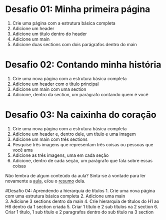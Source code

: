 <!-- Aula 03 - Introdução HTML -->

# Desafio 01: Minha primeira página
1. Crie uma página com a estrutura básica completa
2. Adicione um header
3. Adicione um título dentro do header
4. Adicione um main
5. Adicione duas sections com dois parágrafos dentro do main

# Desafio 02: Contando minha história
1. Crie uma nova página com a estrutura básica completa
2. Adicione um header com o título principal
3. Adicione um main com uma section
4. Adicione, dentro da section, um parágrafo contando quem é você

# Desafio 03: Na caixinha do coração
1. Crie uma nova página com a estrutura básica completa
2. Adicione um header e, dentro dele, um título e uma imagem
3. Adicione um main com três sections
4. Pesquise três imagens que representam três coisas ou pessoas que você ama
5. Adicione as três imagens, uma em cada seção
6. Adicione, dentro de cada seção, um parágrafo que fala sobre essas coisas
 
Não lembra de algum conteúdo da aula? Sinta-se à vontade para ler novamente a [aula](../aula03/aula.md), e/ou o [resumo](../aula03/resumo.md) dela.


#Desafio 04: Aprendendo a hierarquia de títulos
	1. Crie uma nova página com uma estrutura básica completa
	2. Adicione uma main  
	3. Adicione 3 sections dentro da main
	4. Crie hierarquia de títulos do H1 ao H6 dentro da 1 section criada
	5. Criar 1 título e 2 sub títulos na 2 section
	6. Criar 1 título, 1 sub título e 2 paragrafos dentro do sub título na 3 section
